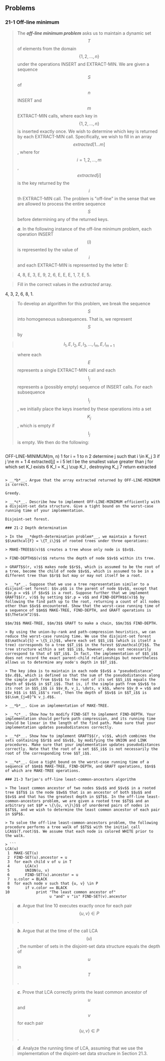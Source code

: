 ## Problems

### 21-1 Off-line minimum

> The __*off-line minimum problem*__ asks us to maintain a dynamic set $$T$$ of elements from the domain $$\{1, 2, \dots, n\}$$ under the operations INSERT and EXTRACT-MIN. We are given a sequence $$S$$ of $$n$$ INSERT and $$m$$ EXTRACT-MIN calls, where each key in $$\{1, 2, \dots, n\}$$ is inserted exactly once. We wish to determine which key is returned by each EXTRACT-MIN call. Specifically, we wish to fill in an array $$extracted[1 \dots m]$$, where for $$i = 1, 2, \dots, m$$, $$extracted[i]$$ is the key returned by the $$i$$th EXTRACT-MIN call. The problem is "off-line" in the sense that we are allowed to process the entire sequence $$S$$ before determining any of the returned keys.

> __*a*__. In the following instance of the off-line minimum problem, each operation INSERT$$(i)$$ is represented by the value of $$i$$ and each EXTRACT-MIN is represented by the letter E:

> 4, 8, E, 3, E, 9, 2, 6, E, E, E, 1, 7, E, 5.

> Fill in the correct values in the _extracted_ array.

4, 3, 2, 6, 8, 1.

> To develop an algorithm for this problem, we break the sequence $$S$$ into homogeneous subsequences. That is, we represent $$S$$ by

> $$I_1, E, I_2, E, I_3, \dots, I_m, E, I_{m+1}$$

> where each $$E$$ represents a single EXTRACT-MIN call and each $$\text{I}_j$$ represents a (possibly empty) sequence of INSERT calls. For each subsequence $$\text{I}_j$$ , we initially place the keys inserted by these operations into a set $$K_j$$ , which is empty if $$\text{I}_j$$ is empty. We then do the following:

> ```
OFF-LINE-MINIMUM(m, n)
1  for i = 1 to n
2       determine j such that i \in K_j
3       if j \ne m + 1
4            extracted[j] = i
5            let l be the smallest value greater than j
                   for which set K_l exists
6            K_l = K_j \cup K_l , destroying K_j
7  return extracted 
```

> __*b*__. Argue that the array extracted returned by OFF-LINE-MINIMUM is correct.

Greedy.

> __*c*__. Describe how to implement OFF-LINE-MINIMUM efficiently with a disjoint-set data structure. Give a tight bound on the worst-case running time of your implementation.

Disjoint-set forest.

### 21-2 Depth determination

> In the __*depth-determination problem*__, we maintain a forest $$\mathcal{F} = \{T_i\}$$ of rooted trees under three operations:

> MAKE-TREE$$(v)$$ creates a tree whose only node is $$v$$.

> FIND-DEPTH$$(v)$$ returns the depth of node $$v$$ within its tree.

> GRAFT$$(r, v)$$ makes node $$r$$, which is assumed to be the root of a tree, become the child of node $$v$$, which is assumed to be in a different tree than $$r$$ but may or may not itself be a root.

> __*a*__. Suppose that we use a tree representation similar to a disjoint-set forest: $$v.p$$ is the parent of node $$v$$, except that $$v.p = v$$ if $$v$$ is a root. Suppose further that we implement GRAFT$$(r, v)$$ by setting $$r.p = v$$ and FIND-DEPTH$$(v)$$ by following the find path up to the root, returning a count of all nodes other than $$v$$ encountered. Show that the worst-case running time of a sequence of $$m$$ MAKE-TREE, FIND-DEPTH, and GRAFT operations is $$\Theta(m^2)$$.

$$m/3$$ MAKE-TREE, $$m/3$$ GRAFT to make a chain, $$m/3$$ FIND-DEPTH.

> By using the union-by-rank and path-compression heuristics, we can reduce the worst-case running time. We use the disjoint-set forest $$\mathcal{S} = \{S_i\}$$, where each set $$S_i$$ (which is itself a tree) corresponds to a tree $$T_i$$ in the forest $$\mathcal{F}$$. The tree structure within a set $$S_i$$, however, does not necessarily correspond to that of $$T_i$$. In fact, the implementation of $$S_i$$ does not record the exact parent-child relationships but nevertheless allows us to determine any node's depth in $$T_i$$.

> The key idea is to maintain in each node $$v$$ a "pseudodistance" $$v.d$$, which is defined so that the sum of the pseudodistances along the simple path from $$v$$ to the root of its set $$S_i$$ equals the depth of $$v$$ in $$T_i$$. That is, if the simple path from $$v$$ to its root in $$S_i$$ is $$v_0, v_1, \dots, v_k$$, where $$v_0 = v$$ and $$v_k$$ is $$S_i$$'s root, then the depth of $$v$$ in $$T_i$$ is $$\sum_{j=0}^k v_j.d$$.

> __*b*__. Give an implementation of MAKE-TREE.

> __*c*__. Show how to modify FIND-SET to implement FIND-DEPTH. Your implementation should perform path compression, and its running time should be linear in the length of the find path. Make sure that your implementation updates pseudodistances correctly.

> __*d*__. Show how to implement GRAFT$$(r, v)$$, which combines the sets containing $$r$$ and $$v$$, by modifying the UNION and LINK procedures. Make sure that your implementation updates pseudodistances correctly. Note that the root of a set $$S_i$$ is not necessarily the root of the corresponding tree $$T_i$$.

> __*e*__. Give a tight bound on the worst-case running time of a sequence of $$m$$ MAKE-TREE, FIND-DEPTH, and GRAFT operations, $$n$$ of which are MAKE-TREE operations.

### 21-3 Tarjan's off-line least-common-ancestors algorithm

> The least common ancestor of two nodes $$u$$ and $$v$$ in a rooted tree $$T$$ is the node $$w$$ that is an ancestor of both $$u$$ and $$v$$ and that has the greatest depth in $$T$$. In the off-line least-common-ancestors problem, we are given a rooted tree $$T$$ and an arbitrary set $$P = \{\{u, v\}\}$$ of unordered pairs of nodes in $$T$$, and we wish to determine the least common ancestor of each pair in $$P$$.

> To solve the off-line least-common-ancestors problem, the following procedure performs a tree walk of $$T$$ with the initial call LCA$$(T.root)$$. We assume that each node is colored WHITE prior to the walk.

> ```
LCA(u)
 1  MAKE-SET(u)
 2  FIND-SET(u).ancestor = u
 3  for each child v of u in T
 4       LCA(v)
 5       UNION(u, v)
 6       FIND-SET(u).ancestor = u
 7  u.color = BLACK
 8  for each node v such that {u, v} \in P
 9       if v.color == BLACK
10            print "The least common ancestor of"
                    u "and" v "is" FIND-SET(v).ancestor
```

> __*a*__. Argue that line 10 executes exactly once for each pair $$\{u, v\} \in P$$.

> __*b*__. Argue that at the time of the call LCA$$(u)$$, the number of sets in the disjoint-set data structure equals the depth of $$u$$ in $$T$$.

> __*c*__. Prove that LCA correctly prints the least common ancestor of $$u$$ and $$v$$ for each pair $$\{u, v\} \in P$$.

> __*d*__. Analyze the running time of LCA, assuming that we use the implementation of the disjoint-set data structure in Section 21.3.

